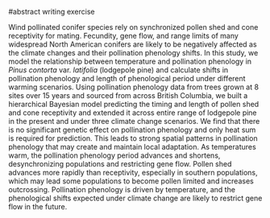 #abstract writing exercise

Wind pollinated conifer species rely on synchronized pollen shed and cone receptivity for mating. Fecundity, gene flow, and range limits of many widespread North American conifers are likely to be negatively affected as the climate changes and their pollination phenology shifts. In this study, we model the relationship between temperature and pollination phenology in *Pinus contorta* var. *latifolia* (lodgepole pine) and calculate shifts in pollination phenology and length of phenological period under different warming scenarios. Using pollination phenology data from trees grown at 8 sites over 15 years and sourced from across British Columbia, we built a hierarchical Bayesian model predicting the timing and length of pollen shed and cone receptivity and extended it across entire range of lodgepole pine in the present and under three climate change scenarios. We find that there is no significant genetic effect on pollination phenology and only heat sum is required for prediction. This leads to strong spatial patterns in pollination phenology that may create and maintain local adaptation. As temperatures warm, the pollination phenology period advances and shortens, desynchronizing populations and restricting gene flow. Pollen shed advances more rapidly than receptivity, especially in southern populations, which may lead some populations to become pollen limited and increases outcrossing. Pollination phenology is driven by temperature, and the phenological shifts expected under climate change are likely to restrict gene flow in the future.